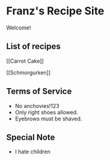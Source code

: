# Franz's Recipe Site

Welcome!

## List of recipes

[[Carrot Cake]]

[[Schmorgurken]]

## Terms of Service
- No anchovies!123
- Only right shoes allowed.
- Eyebrows must be shaved.

## Special Note
- I hate children
